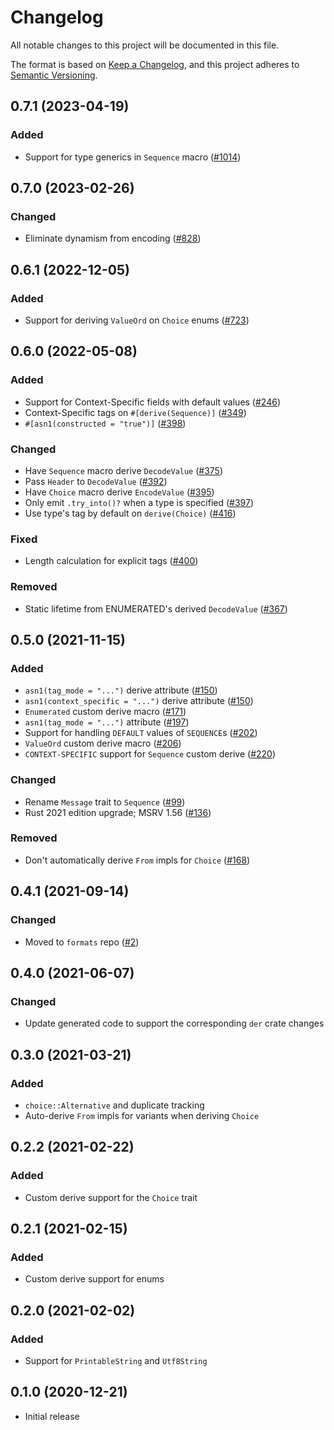 # Changelog
All notable changes to this project will be documented in this file.

The format is based on [Keep a Changelog](https://keepachangelog.com/en/1.0.0/),
and this project adheres to [Semantic Versioning](https://semver.org/spec/v2.0.0.html).

## 0.7.1 (2023-04-19)
### Added
 - Support for type generics in `Sequence` macro ([#1014])

[#1014]: https://github.com/RustCrypto/formats/pull/1014

## 0.7.0 (2023-02-26)
### Changed
- Eliminate dynamism from encoding ([#828])

[#828]: https://github.com/RustCrypto/formats/pull/828

## 0.6.1 (2022-12-05)
### Added
- Support for deriving `ValueOrd` on `Choice` enums ([#723])

[#723]: https://github.com/RustCrypto/formats/pull/723

## 0.6.0 (2022-05-08)
### Added
- Support for Context-Specific fields with default values ([#246])
- Context-Specific tags on `#[derive(Sequence)]` ([#349])
- `#[asn1(constructed = "true")]` ([#398])

### Changed
- Have `Sequence` macro derive `DecodeValue` ([#375])
- Pass `Header` to `DecodeValue` ([#392])
- Have `Choice` macro derive `EncodeValue` ([#395])
- Only emit `.try_into()?` when a type is specified ([#397])
- Use type's tag by default on `derive(Choice)` ([#416])

### Fixed
- Length calculation for explicit tags ([#400])

### Removed
- Static lifetime from ENUMERATED's derived `DecodeValue` ([#367])

[#246]: https://github.com/RustCrypto/formats/pull/246
[#349]: https://github.com/RustCrypto/formats/pull/349
[#367]: https://github.com/RustCrypto/formats/pull/367
[#375]: https://github.com/RustCrypto/formats/pull/375
[#392]: https://github.com/RustCrypto/formats/pull/392
[#395]: https://github.com/RustCrypto/formats/pull/395
[#397]: https://github.com/RustCrypto/formats/pull/397
[#398]: https://github.com/RustCrypto/formats/pull/398
[#400]: https://github.com/RustCrypto/formats/pull/400
[#416]: https://github.com/RustCrypto/formats/pull/416

## 0.5.0 (2021-11-15)
### Added
- `asn1(tag_mode = "...")` derive attribute ([#150])
- `asn1(context_specific = "...")` derive attribute ([#150])
- `Enumerated` custom derive macro ([#171])
- `asn1(tag_mode = "...")` attribute ([#197])
- Support for handling `DEFAULT` values of `SEQUENCE`s ([#202])
- `ValueOrd` custom derive macro ([#206])
- `CONTEXT-SPECIFIC` support for `Sequence` custom derive ([#220])

### Changed
- Rename `Message` trait to `Sequence` ([#99])
- Rust 2021 edition upgrade; MSRV 1.56 ([#136])

### Removed
- Don't automatically derive `From` impls for `Choice` ([#168])

[#99]: https://github.com/RustCrypto/formats/pull/99
[#136]: https://github.com/RustCrypto/formats/pull/136
[#150]: https://github.com/RustCrypto/formats/pull/150
[#168]: https://github.com/RustCrypto/formats/pull/150
[#171]: https://github.com/RustCrypto/formats/pull/171
[#197]: https://github.com/RustCrypto/formats/pull/197
[#202]: https://github.com/RustCrypto/formats/pull/202
[#206]: https://github.com/RustCrypto/formats/pull/206
[#220]: https://github.com/RustCrypto/formats/pull/220

## 0.4.1 (2021-09-14)
### Changed
- Moved to `formats` repo ([#2])

[#2]: https://github.com/RustCrypto/formats/pull/2

## 0.4.0 (2021-06-07)
### Changed
- Update generated code to support the corresponding `der` crate changes

## 0.3.0 (2021-03-21)
### Added
- `choice::Alternative` and duplicate tracking
- Auto-derive `From` impls for variants when deriving `Choice`

## 0.2.2 (2021-02-22)
### Added
- Custom derive support for the `Choice` trait

## 0.2.1 (2021-02-15)
### Added
- Custom derive support for enums

## 0.2.0 (2021-02-02)
### Added
- Support for `PrintableString` and `Utf8String`

## 0.1.0 (2020-12-21)
- Initial release
